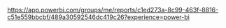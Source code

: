https://app.powerbi.com/groups/me/reports/c1ed273a-8c99-463f-8816-c51e559bbcbf/489a30592546dc419c26?experience=power-bi

